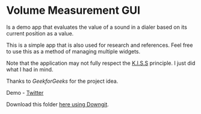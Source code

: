 # Volume Measurement GUI


Is a demo app that evaluates the value of a sound in a dialer based on its current position as a value. 

This is a simple app that is also used for research and references. Feel free to use this as a method of managing multiple widgets.

Note that the application may not fully respect the [K.I.S.S](https://en.wikipedia.org/wiki/KISS_principle) principle. I just did what I had in mind.

Thanks to *GeekforGeeks* for the project idea.


Demo - [Twitter](https://twitter.com/Black_2_white/status/1510985873080614912)

Download this folder [here using Downgit](https://minhaskamal.github.io/DownGit/#/home?url=https://github.com/Code-Blender-7/PyQt5-works/tree/main/Volume_Measure_GUI).